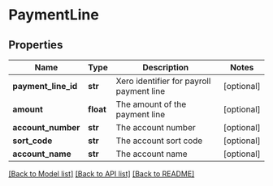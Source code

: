 # PaymentLine

## Properties
Name | Type | Description | Notes
------------ | ------------- | ------------- | -------------
**payment_line_id** | **str** | Xero identifier for payroll payment line | [optional] 
**amount** | **float** | The amount of the payment line | [optional] 
**account_number** | **str** | The account number | [optional] 
**sort_code** | **str** | The account sort code | [optional] 
**account_name** | **str** | The account name | [optional] 

[[Back to Model list]](../README.md#documentation-for-models) [[Back to API list]](../README.md#documentation-for-api-endpoints) [[Back to README]](../README.md)


